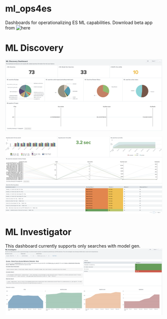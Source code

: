 # ml_ops4es
Dashboards for operationalizing ES ML capabilities. Download beta app from ![here](https://github.com/dlamspl/ml_ops4es/releases/tag/beta)


# ML Discovery

![Discovery Dashboard](https://github.com/dlamspl/ml_ops4es/blob/main/ml_ops4es_screenshots/Screen%20Shot%202022-07-07%20at%2013.21.09.png)

![Discovery Dashboard1](https://github.com/dlamspl/ml_ops4es/blob/main/ml_ops4es_screenshots/Screen%20Shot%202022-07-07%20at%2013.21.59.png)

# ML Investigator

This dashboard currently supports only searches with model gen.
![Investigator Dashboard](https://github.com/dlamspl/ml_ops4es/blob/main/ml_ops4es_screenshots/Screen%20Shot%202022-07-07%20at%2013.23.18.png)
